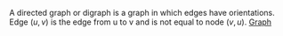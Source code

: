 A directed graph or digraph is a graph in which edges have orientations. Edge $(u,v)$ is the edge from u to v and is not equal to node $(v,u)$.
[Graph](Graph.md)